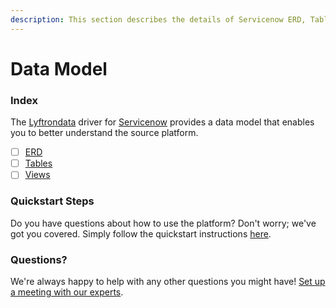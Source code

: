 ```yaml
---
description: This section describes the details of Servicenow ERD, Tables, and Views.
---
```


# Data Model

### Index

The  [Lyftrondata](https://www.lyftrondata.com/) driver for [Servicenow](https://www.lyftrondata.com/integration/business-analytics/service-now/) provides a data model that enables you to better understand the source platform.

* [ ] [ERD](erd.md)
* [ ] [Tables](tables.md)
* [ ] [Views](views.md)

### Quickstart Steps

Do you have questions about how to use the platform? Don't worry; we've got you covered. Simply follow the quickstart instructions [here](../README.md).


### Questions? <a href="#questions" id="questions"></a>

We're always happy to help with any other questions you might have! [Set up a meeting with our experts](https://www.lyftrondata.com/book-a-meeting/).

